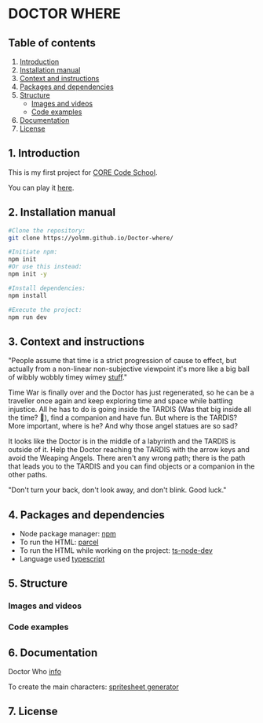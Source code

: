 # DOCTOR WHERE

## Table of contents

1. [Introduction](#1direct-access)
1. [Installation manual](#2installation-manual)
1. [Context and instructions](#3context-and-instructions)
1. [Packages and dependencies](#4packages-and-dependencies)
1. [Structure](#5structure)
    - [Images and videos](#images-and-videos)
    - [Code examples](#code-examples)
1. [Documentation](#6documentation)
1. [License](#7license)

## 1. Introduction

This is my first project for [CORE Code School](https://www.corecode.school/).

You can play it [here](https://yolmm.github.io/Doctor-where/).

## 2. Installation manual

```bash
#Clone the repository:
git clone https://yolmm.github.io/Doctor-where/

#Initiate npm:
npm init
#Or use this instead:
npm init -y

#Install dependencies:
npm install

#Execute the project:
npm run dev
```

## 3. Context and instructions

"People assume that time is a strict progression of cause to effect, but actually from a non-linear non-subjective viewpoint it's more like a big ball of wibbly wobbly timey wimey [stuff](https://youtu.be/cwdbLu_x0gY)."

Time War is finally over and the Doctor has just regenerated, so he can be a traveller once again and keep exploring time and space while battling injustice. All he has to do is going inside the TARDIS (Was that big inside all the time? 🤔), find a companion and have fun. But where is the TARDIS? More important, where is he? And why those angel statues are so sad?

It looks like the Doctor is in the middle of a labyrinth and the TARDIS is outside of it. Help the Doctor reaching the TARDIS with the arrow keys and avoid the Weaping Angels. There aren't any wrong path; there is the path that leads you to the TARDIS and you can find objects or a companion in the other paths.

"Don't turn your back, don't look away, and don't blink. Good luck."

## 4. Packages and dependencies

- Node package manager: [npm](https://www.npmjs.com/)
- To run the HTML: [parcel](https://www.npmjs.com/package/parcel)
- To run the HTML while working on the project: [ts-node-dev](https://www.npmjs.com/package/ts-node-dev)
- Language used [typescript](https://www.npmjs.com/package/typescript)

## 5. Structure

### Images and videos

### Code examples

## 6. Documentation

Doctor Who [info](https://en.wikipedia.org/wiki/Doctor_Who)

To create the main characters: [spritesheet generator](https://sanderfrenken.github.io/Universal-LPC-Spritesheet-Character-Generator/#?body=Humanlike_white)

## 7. License